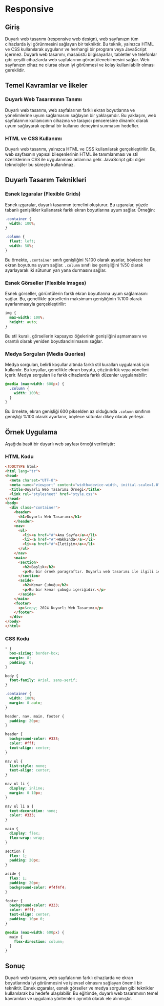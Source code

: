 # Responsive

## Giriş

Duyarlı web tasarımı (responsive web design), web sayfanızın tüm cihazlarda iyi görünmesini sağlayan bir tekniktir. Bu teknik, yalnızca HTML ve CSS kullanılarak uygulanır ve herhangi bir program veya JavaScript içermez. Duyarlı web tasarımı, masaüstü bilgisayarlar, tabletler ve telefonlar gibi çeşitli cihazlarda web sayfalarının görüntülenebilmesini sağlar. Web sayfanızın cihaz ne olursa olsun iyi görünmesi ve kolay kullanılabilir olması gereklidir.

## Temel Kavramlar ve İlkeler

### Duyarlı Web Tasarımının Tanımı

Duyarlı web tasarımı, web sayfalarının farklı ekran boyutlarına ve yönelimlerine uyum sağlamasını sağlayan bir yaklaşımdır. Bu yaklaşım, web sayfalarının kullanıcının cihazına ve tarayıcı penceresine dinamik olarak uyum sağlayarak optimal bir kullanıcı deneyimi sunmasını hedefler.

### HTML ve CSS Kullanımı

Duyarlı web tasarımı, yalnızca HTML ve CSS kullanılarak gerçekleştirilir. Bu, web sayfasının yapısal bileşenlerinin HTML ile tanımlanması ve stil özelliklerinin CSS ile uygulanması anlamına gelir. JavaScript gibi diğer teknolojiler bu süreçte kullanılmaz.

## Duyarlı Tasarım Teknikleri

### Esnek Izgaralar (Flexible Grids)

Esnek ızgaralar, duyarlı tasarımın temelini oluşturur. Bu ızgaralar, yüzde tabanlı genişlikler kullanarak farklı ekran boyutlarına uyum sağlar. Örneğin:

```css
.container {
  width: 100%;
}

.column {
  float: left;
  width: 50%;
}
```

Bu örnekte, `.container` sınıfı genişliğini %100 olarak ayarlar, böylece her ekran boyutuna uyum sağlar. `.column` sınıfı ise genişliğini %50 olarak ayarlayarak iki sütunun yan yana durmasını sağlar.

### Esnek Görseller (Flexible Images)

Esnek görseller, görüntülerin farklı ekran boyutlarına uyum sağlamasını sağlar. Bu, genellikle görsellerin maksimum genişliğinin %100 olarak ayarlanmasıyla gerçekleştirilir:

```css
img {
  max-width: 100%;
  height: auto;
}
```

Bu stil kuralı, görsellerin kapsayıcı öğelerinin genişliğini aşmamasını ve orantılı olarak yeniden boyutlandırılmasını sağlar.

### Medya Sorguları (Media Queries)

Medya sorguları, belirli koşullar altında farklı stil kuralları uygulamak için kullanılır. Bu koşullar, genellikle ekran boyutu, çözünürlük veya yönelimi içerir. Medya sorguları ile farklı cihazlarda farklı düzenler uygulanabilir:

```css
@media (max-width: 600px) {
  .column {
    width: 100%;
  }
}
```

Bu örnekte, ekran genişliği 600 pikselden az olduğunda `.column` sınıfının genişliği %100 olarak ayarlanır, böylece sütunlar dikey olarak yerleşir.

## Örnek Uygulama

Aşağıda basit bir duyarlı web sayfası örneği verilmiştir:

### HTML Kodu

```html
<!DOCTYPE html>
<html lang="tr">
<head>
  <meta charset="UTF-8">
  <meta name="viewport" content="width=device-width, initial-scale=1.0">
  <title>Duyarlı Web Tasarımı Örneği</title>
  <link rel="stylesheet" href="style.css">
</head>
<body>
  <div class="container">
    <header>
      <h1>Duyarlı Web Tasarımı</h1>
    </header>
    <nav>
      <ul>
        <li><a href="#">Ana Sayfa</a></li>
        <li><a href="#">Hakkında</a></li>
        <li><a href="#">İletişim</a></li>
      </ul>
    </nav>
    <main>
      <section>
        <h2>Başlık</h2>
        <p>Bu bir örnek paragraftır. Duyarlı web tasarımı ile ilgili içerik burada yer alacak.</p>
      </section>
      <aside>
        <h2>Kenar Çubuğu</h2>
        <p>Bu bir kenar çubuğu içeriğidir.</p>
      </aside>
    </main>
    <footer>
      <p>&copy; 2024 Duyarlı Web Tasarımı</p>
    </footer>
  </div>
</body>
</html>
```

### CSS Kodu

```css
* {
  box-sizing: border-box;
  margin: 0;
  padding: 0;
}

body {
  font-family: Arial, sans-serif;
}

.container {
  width: 100%;
  margin: 0 auto;
}

header, nav, main, footer {
  padding: 20px;
}

header {
  background-color: #333;
  color: #fff;
  text-align: center;
}

nav ul {
  list-style: none;
  text-align: center;
}

nav ul li {
  display: inline;
  margin: 0 10px;
}

nav ul li a {
  text-decoration: none;
  color: #333;
}

main {
  display: flex;
  flex-wrap: wrap;
}

section {
  flex: 1;
  padding: 20px;
}

aside {
  flex: 1;
  padding: 20px;
  background-color: #f4f4f4;
}

footer {
  background-color: #333;
  color: #fff;
  text-align: center;
  padding: 10px 0;
}

@media (max-width: 600px) {
  main {
    flex-direction: column;
  }
}
```

## Sonuç

Duyarlı web tasarımı, web sayfalarının farklı cihazlarda ve ekran boyutlarında iyi görünmesini ve işlevsel olmasını sağlayan önemli bir tekniktir. Esnek ızgaralar, esnek görseller ve medya sorguları gibi teknikler kullanılarak bu hedefe ulaşılabilir. Bu eğitimde, duyarlı web tasarımının temel kavramları ve uygulama yöntemleri ayrıntılı olarak ele alınmıştır.